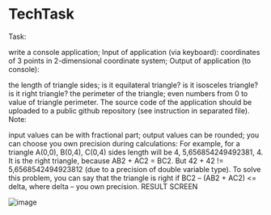 # TechTask

Task:

write a console application; Input of application (via keyboard):
coordinates of 3 points in 2-dimensional coordinate system;
Output of application (to console):

the length of triangle sides;
is it equilateral triangle?
is it isosceles triangle?
is it right triangle?
the perimeter of the triangle;
even numbers from 0 to value of triangle perimeter.
The source code of the application should be uploaded to a public github repository (see instruction in separated file). Note:

input values can be with fractional part;
output values can be rounded;
you can choose you own precision during calculations: For example, for a triangle А(0,0), В(0,4), С(0,4) sides length will be 4, 5,656854249492381, 4. It is the right triangle, because АВ2 + АС2 = ВС2. But 42 + 42 != 5,6568542494923812 (due to a precision of double variable type). To solve this problem, you can say that the triangle is right if ВС2 – (АВ2 + АС2) <= delta, where delta – you own precision.
RESULT SCREEN

![image](https://user-images.githubusercontent.com/95295383/227214865-71d299ca-2fc9-4704-ad3d-b6f95c4dbdd0.png)
